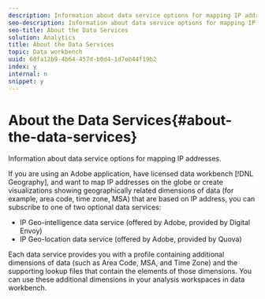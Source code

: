 ```yaml
---
description: Information about data service options for mapping IP addresses.
seo-description: Information about data service options for mapping IP addresses.
seo-title: About the Data Services
solution: Analytics
title: About the Data Services
topic: Data workbench
uuid: 60fa12b9-4b64-457d-b0d4-1d7eb44f19b2
index: y
internal: n
snippet: y
---
```


# About the Data Services{#about-the-data-services}

Information about data service options for mapping IP addresses.

If you are using an Adobe application, have licensed data workbench [!DNL Geography], and want to map IP addresses on the globe or create visualizations showing geographically related dimensions of data (for example, area code, time zone, MSA) that are based on IP address, you can subscribe to one of two optional data services:

* IP Geo-intelligence data service (offered by Adobe, provided by Digital Envoy) 
* IP Geo-location data service (offered by Adobe, provided by Quova)

Each data service provides you with a profile containing additional dimensions of data (such as Area Code, MSA, and Time Zone) and the supporting lookup files that contain the elements of those dimensions. You can use these additional dimensions in your analysis workspaces in data workbench. 
